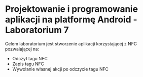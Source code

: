 # Projektowanie i programowanie aplikacji na platformę Android - Laboratorium 7

Celem laboratorium jest stworzenie aplikacji korzystającej z NFC pozwalającej na:
* Odczyt tagu NFC
* Zapis tagu NFC
* Wywołanie własnej akcji po odczycie tagu NFC
